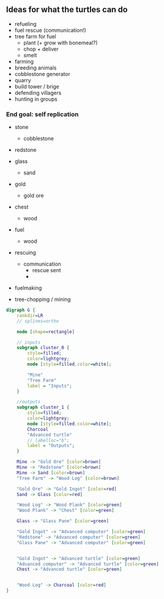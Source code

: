 ## Ideas for what the turtles can do
* refueling
* fuel rescue (communication!)
* tree farm for fuel
    * plant (+ grow with bonemeal?)
    * chop + deliver
    * smelt
* farming
* breeding animals
* cobblestone generator
* quarry
* build tower / brige
* defending villagers
* hunting in groups

### End goal: self replication
* stone
    * cobblestone
* redstone
* glass
    * sand
* gold
    * gold ore
* chest
    * wood
* fuel
    * wood



* rescuing
    * communication
        * rescue sent
        *
* fuelmaking
* tree-chopping / mining

```dot
digraph G {
    rankdir=LR
    // splines=ortho

    node [shape=rectangle]

    // inputs
    subgraph cluster_0 {
        style=filled;
        color=lightgrey;
        node [style=filled,color=white];

        "Mine"
        "Tree Farm"
        label = "Inputs";
    }

    //outputs
    subgraph cluster_1 {
        style=filled;
        color=lightgrey;
        node [style=filled,color=white];
        Charcoal
        "Advanced turtle"
        // labelloc="b";
        label = "Outputs";
    }

    Mine -> "Gold Ore" [color=brown]
    Mine -> "Redstone" [color=brown]
    Mine -> Sand [color=brown]
    "Tree Farm" -> "Wood Log" [color=brown]

    "Gold Ore" -> "Gold Ingot" [color=red]
    Sand -> Glass [color=red]

    "Wood Log" -> "Wood Plank" [color=green]
    "Wood Plank" -> "Chest" [color=green]

    Glass -> "Glass Pane" [color=green]

    "Gold Ingot" -> "Advanced computer" [color=green]
    "Redstone" -> "Advanced computer" [color=green]
    "Glass Pane" -> "Advanced computer" [color=green]


    "Gold Ingot" -> "Advanced turtle" [color=green]
    "Advanced computer" -> "Advanced turtle" [color=green]
    Chest -> "Advanced turtle" [color=green]


    "Wood Log" -> Charcoal [color=red]
}
```
